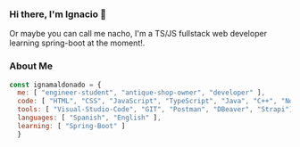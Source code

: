 ### Hi there, I'm Ignacio 👋

Or maybe you can call me nacho, I'm a TS/JS fullstack web developer learning spring-boot at the moment!.

### About Me

```javascript
const ignamaldonado = {
  me: [ "engineer-student", "antique-shop-owner", "developer" ],
  code: [ "HTML", "CSS", "JavaScript", "TypeScript", "Java", "C++", "NodeJS", "Express", "MySQL", "MongoDB" ,"React", "Redux", "NextJS"],
  tools: [ "Visual-Studio-Code", "GIT", "Postman", "DBeaver", "Strapi"],
  languages: [ "Spanish", "English" ],
  learning: [ "Spring-Boot" ]
  }
  ```

<!--
**Ignamaldonado/Ignamaldonado** is a ✨ _special_ ✨ repository because its `README.md` (this file) appears on your GitHub profile.

Here are some ideas to get you started:

- 🔭 I’m currently working on ...
- 🌱 I’m currently learning ...
- 👯 I’m looking to collaborate on ...
- 🤔 I’m looking for help with ...
- 💬 Ask me about ...
- 📫 How to reach me: ...
- 😄 Pronouns: ...
- ⚡ Fun fact: ...
-->
